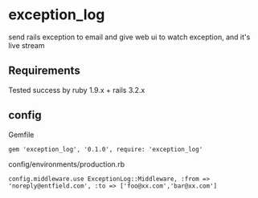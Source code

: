 exception_log
=============

send rails exception to email and give web ui to watch exception, and it's live stream

## Requirements
  
  Tested success by ruby 1.9.x + rails 3.2.x

## config

  Gemfile

    gem 'exception_log', '0.1.0', require: 'exception_log'
  
  config/environments/production.rb 

    config.middleware.use ExceptionLog::Middleware, :from => 'noreply@entfield.com', :to => ['foo@xx.com','bar@xx.com']
  
